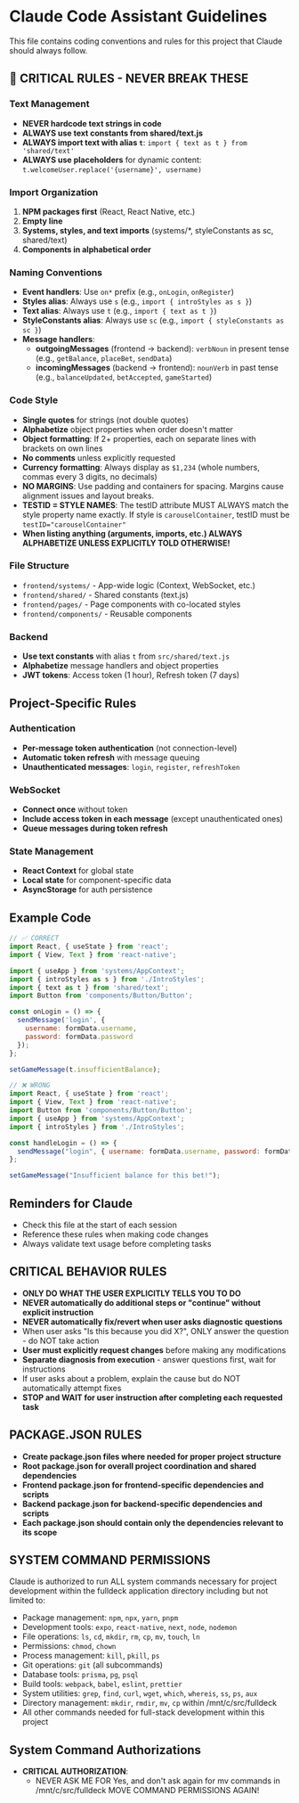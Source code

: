 # Claude Code Assistant Guidelines

This file contains coding conventions and rules for this project that Claude should always follow.

## 🚫 CRITICAL RULES - NEVER BREAK THESE

### Text Management
- **NEVER hardcode text strings in code**
- **ALWAYS use text constants from shared/text.js**
- **ALWAYS import text with alias `t`**: `import { text as t } from 'shared/text'`
- **ALWAYS use placeholders** for dynamic content: `t.welcomeUser.replace('{username}', username)`

### Import Organization
1. **NPM packages first** (React, React Native, etc.)
2. **Empty line**
3. **Systems, styles, and text imports** (systems/*, styleConstants as sc, shared/text)
4. **Components in alphabetical order**

### Naming Conventions
- **Event handlers**: Use `on*` prefix (e.g., `onLogin`, `onRegister`)
- **Styles alias**: Always use `s` (e.g., `import { introStyles as s }`)
- **Text alias**: Always use `t` (e.g., `import { text as t }`)
- **StyleConstants alias**: Always use `sc` (e.g., `import { styleConstants as sc }`)
- **Message handlers**: 
  - **outgoingMessages** (frontend → backend): `verbNoun` in present tense (e.g., `getBalance`, `placeBet`, `sendData`)
  - **incomingMessages** (backend → frontend): `nounVerb` in past tense (e.g., `balanceUpdated`, `betAccepted`, `gameStarted`)

### Code Style
- **Single quotes** for strings (not double quotes)
- **Alphabetize** object properties when order doesn't matter
- **Object formatting**: If 2+ properties, each on separate lines with brackets on own lines
- **No comments** unless explicitly requested
- **Currency formatting**: Always display as `$1,234` (whole numbers, commas every 3 digits, no decimals)
- **NO MARGINS**: Use padding and containers for spacing. Margins cause alignment issues and layout breaks.
- **TESTID = STYLE NAMES**: The testID attribute MUST ALWAYS match the style property name exactly. If style is `carouselContainer`, testID must be `testID="carouselContainer"`
- **When listing anything (arguments, imports, etc.) ALWAYS ALPHABETIZE UNLESS EXPLICITLY TOLD OTHERWISE!**

### File Structure
- `frontend/systems/` - App-wide logic (Context, WebSocket, etc.)
- `frontend/shared/` - Shared constants (text.js)
- `frontend/pages/` - Page components with co-located styles
- `frontend/components/` - Reusable components

### Backend
- **Use text constants** with alias `t` from `src/shared/text.js`
- **Alphabetize** message handlers and object properties
- **JWT tokens**: Access token (1 hour), Refresh token (7 days)

## Project-Specific Rules

### Authentication
- **Per-message token authentication** (not connection-level)
- **Automatic token refresh** with message queuing
- **Unauthenticated messages**: `login`, `register`, `refreshToken`

### WebSocket
- **Connect once** without token
- **Include access token in each message** (except unauthenticated ones)
- **Queue messages during token refresh**

### State Management
- **React Context** for global state
- **Local state** for component-specific data
- **AsyncStorage** for auth persistence

## Example Code

```javascript
// ✅ CORRECT
import React, { useState } from 'react';
import { View, Text } from 'react-native';

import { useApp } from 'systems/AppContext';
import { introStyles as s } from './IntroStyles';
import { text as t } from 'shared/text';
import Button from 'components/Button/Button';

const onLogin = () => {
  sendMessage('login', {
    username: formData.username,
    password: formData.password
  });
};

setGameMessage(t.insufficientBalance);

// ❌ WRONG
import React, { useState } from 'react';
import { View, Text } from 'react-native';
import Button from 'components/Button/Button';
import { useApp } from 'systems/AppContext';
import { introStyles } from './IntroStyles';

const handleLogin = () => {
  sendMessage("login", { username: formData.username, password: formData.password });
};

setGameMessage("Insufficient balance for this bet!");
```

## Reminders for Claude
- Check this file at the start of each session
- Reference these rules when making code changes
- Always validate text usage before completing tasks

## CRITICAL BEHAVIOR RULES
- **ONLY DO WHAT THE USER EXPLICITLY TELLS YOU TO DO**
- **NEVER automatically do additional steps or "continue" without explicit instruction**
- **NEVER automatically fix/revert when user asks diagnostic questions**
- When user asks "Is this because you did X?", ONLY answer the question - do NOT take action
- **User must explicitly request changes** before making any modifications
- **Separate diagnosis from execution** - answer questions first, wait for instructions
- If user asks about a problem, explain the cause but do NOT automatically attempt fixes
- **STOP and WAIT for user instruction after completing each requested task**

## PACKAGE.JSON RULES
- **Create package.json files where needed for proper project structure**
- **Root package.json for overall project coordination and shared dependencies**
- **Frontend package.json for frontend-specific dependencies and scripts**
- **Backend package.json for backend-specific dependencies and scripts**
- **Each package.json should contain only the dependencies relevant to its scope**

## SYSTEM COMMAND PERMISSIONS
Claude is authorized to run ALL system commands necessary for project development within the fulldeck application directory including but not limited to:
- Package management: `npm`, `npx`, `yarn`, `pnpm`
- Development tools: `expo`, `react-native`, `next`, `node`, `nodemon`
- File operations: `ls`, `cd`, `mkdir`, `rm`, `cp`, `mv`, `touch`, `ln`
- Permissions: `chmod`, `chown`
- Process management: `kill`, `pkill`, `ps`
- Git operations: `git` (all subcommands)
- Database tools: `prisma`, `pg`, `psql`
- Build tools: `webpack`, `babel`, `eslint`, `prettier`
- System utilities: `grep`, `find`, `curl`, `wget`, `which`, `whereis`, `ss`, `ps`, `aux`
- Directory management: `mkdir`, `rmdir`, `mv`, `cp` within /mnt/c/src/fulldeck
- All other commands needed for full-stack development within this project

## System Command Authorizations
- **CRITICAL AUTHORIZATION**: 
  - NEVER ASK ME FOR Yes, and don't ask again for mv commands in /mnt/c/src/fulldeck MOVE COMMAND PERMISSIONS AGAIN!
